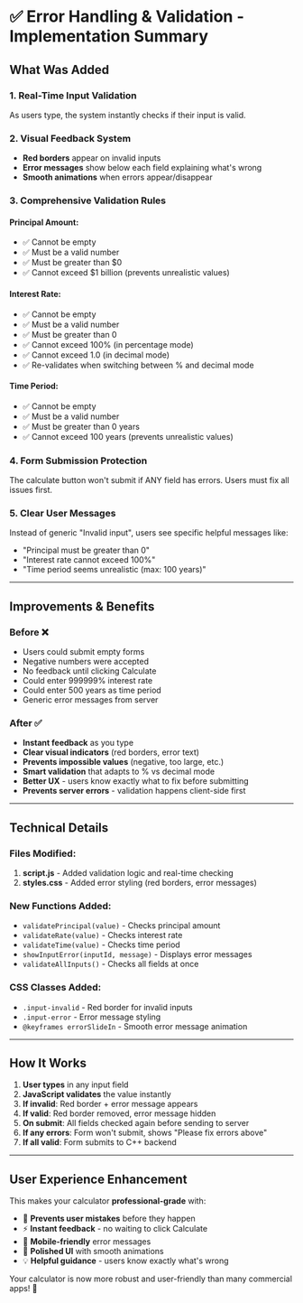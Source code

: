 # ✅ Error Handling & Validation - Implementation Summary

## What Was Added

### 1. **Real-Time Input Validation**

As users type, the system instantly checks if their input is valid.

### 2. **Visual Feedback System**

- **Red borders** appear on invalid inputs
- **Error messages** show below each field explaining what's wrong
- **Smooth animations** when errors appear/disappear

### 3. **Comprehensive Validation Rules**

#### Principal Amount:

- ✅ Cannot be empty
- ✅ Must be a valid number
- ✅ Must be greater than $0
- ✅ Cannot exceed $1 billion (prevents unrealistic values)

#### Interest Rate:

- ✅ Cannot be empty
- ✅ Must be a valid number
- ✅ Must be greater than 0
- ✅ Cannot exceed 100% (in percentage mode)
- ✅ Cannot exceed 1.0 (in decimal mode)
- ✅ Re-validates when switching between % and decimal mode

#### Time Period:

- ✅ Cannot be empty
- ✅ Must be a valid number
- ✅ Must be greater than 0 years
- ✅ Cannot exceed 100 years (prevents unrealistic values)

### 4. **Form Submission Protection**

The calculate button won't submit if ANY field has errors. Users must fix all issues first.

### 5. **Clear User Messages**

Instead of generic "Invalid input", users see specific helpful messages like:

- "Principal must be greater than 0"
- "Interest rate cannot exceed 100%"
- "Time period seems unrealistic (max: 100 years)"

---

## Improvements & Benefits

### Before ❌

- Users could submit empty forms
- Negative numbers were accepted
- No feedback until clicking Calculate
- Could enter 999999% interest rate
- Could enter 500 years as time period
- Generic error messages from server

### After ✅

- **Instant feedback** as you type
- **Clear visual indicators** (red borders, error text)
- **Prevents impossible values** (negative, too large, etc.)
- **Smart validation** that adapts to % vs decimal mode
- **Better UX** - users know exactly what to fix before submitting
- **Prevents server errors** - validation happens client-side first

---

## Technical Details

### Files Modified:

1. **script.js** - Added validation logic and real-time checking
2. **styles.css** - Added error styling (red borders, error messages)

### New Functions Added:

- `validatePrincipal(value)` - Checks principal amount
- `validateRate(value)` - Checks interest rate
- `validateTime(value)` - Checks time period
- `showInputError(inputId, message)` - Displays error messages
- `validateAllInputs()` - Checks all fields at once

### CSS Classes Added:

- `.input-invalid` - Red border for invalid inputs
- `.input-error` - Error message styling
- `@keyframes errorSlideIn` - Smooth error message animation

---

## How It Works

1. **User types** in any input field
2. **JavaScript validates** the value instantly
3. **If invalid**: Red border + error message appears
4. **If valid**: Red border removed, error message hidden
5. **On submit**: All fields checked again before sending to server
6. **If any errors**: Form won't submit, shows "Please fix errors above"
7. **If all valid**: Form submits to C++ backend

---

## User Experience Enhancement

This makes your calculator **professional-grade** with:

- 🎯 **Prevents user mistakes** before they happen
- ⚡ **Instant feedback** - no waiting to click Calculate
- 📱 **Mobile-friendly** error messages
- 🎨 **Polished UI** with smooth animations
- 💡 **Helpful guidance** - users know exactly what's wrong

Your calculator is now more robust and user-friendly than many commercial apps! 🚀
